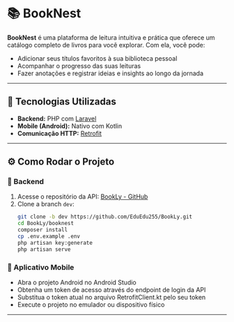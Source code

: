 # 📚 BookNest

**BookNest** é uma plataforma de leitura intuitiva e prática que oferece um catálogo completo de livros para você explorar. Com ela, você pode:

- Adicionar seus títulos favoritos à sua biblioteca pessoal  
- Acompanhar o progresso das suas leituras  
- Fazer anotações e registrar ideias e insights ao longo da jornada  

---

## 🚀 Tecnologias Utilizadas

- **Backend:** PHP com [Laravel](https://laravel.com/)  
- **Mobile (Android):** Nativo com Kotlin  
- **Comunicação HTTP:** [Retrofit](https://square.github.io/retrofit/)  

---

## ⚙️ Como Rodar o Projeto

### 🔧 Backend

1. Acesse o repositório da API: [BookLy - GitHub](https://github.com/EduEdu255/BookLy)  
2. Clone a branch `dev`:  
   ```bash
   git clone -b dev https://github.com/EduEdu255/BookLy.git
   cd BookLy/booknest
   composer install
   cp .env.example .env
   php artisan key:generate
   php artisan serve

### 📱 Aplicativo Mobile

- Abra o projeto Android no Android Studio
- Obtenha um token de acesso através do endpoint de login da API
- Substitua o token atual no arquivo RetrofitClient.kt pelo seu token
- Execute o projeto no emulador ou dispositivo físico

---
